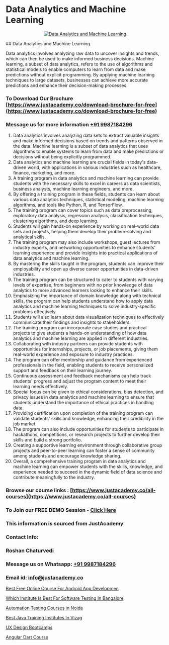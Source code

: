 # Data Analytics and Machine Learning

<p align="center">
  <a href="https://justacademy.co/course-detail/machine-learning">
    <img src="https://justacademy.co/storage2/course_image/1709713428_course_image.webp" alt="Data Analytics and Machine Learning">
  </a>
</p>
## Data Analytics and Machine Learning

Data analytics involves analyzing raw data to uncover insights and trends, which can then be used to make informed business decisions. Machine learning, a subset of data analytics, refers to the use of algorithms and statistical models to enable computers to learn from data and make predictions without explicit programming. By applying machine learning techniques to large datasets, businesses can achieve more accurate predictions and enhance their decision-making processes.
### To Download Our Brochure [https://www.justacademy.co/download-brochure-for-free](https://www.justacademy.co/download-brochure-for-free)
### Message us for more information [+91 9987184296](https://api.whatsapp.com/send?phone=919987184296)
1) Data analytics involves analyzing data sets to extract valuable insights and make informed decisions based on trends and patterns observed in the data. Machine learning is a subset of data analytics that uses algorithms to enable systems to learn from data and make predictions or decisions without being explicitly programmed.
2) Data analytics and machine learning are crucial fields in today's data-driven world, with applications in various industries such as healthcare, finance, marketing, and more.
3) A training program in data analytics and machine learning can provide students with the necessary skills to excel in careers as data scientists, business analysts, machine learning engineers, and more.
4) By offering a training program in these fields, students can learn about various data analytics techniques, statistical modeling, machine learning algorithms, and tools like Python, R, and TensorFlow.
5) The training program can cover topics such as data preprocessing, exploratory data analysis, regression analysis, classification techniques, clustering algorithms, and deep learning.
6) Students will gain hands-on experience by working on real-world data sets and projects, helping them develop their problem-solving and analytical skills.
7) The training program may also include workshops, guest lectures from industry experts, and networking opportunities to enhance students' learning experience and provide insights into practical applications of data analytics and machine learning.
8) By mastering the skills taught in the program, students can improve their employability and open up diverse career opportunities in data-driven industries.
9) The training program can be structured to cater to students with varying levels of expertise, from beginners with no prior knowledge of data analytics to more advanced learners looking to enhance their skills.
10) Emphasizing the importance of domain knowledge along with technical skills, the program can help students understand how to apply data analytics and machine learning techniques to solve industry-specific problems effectively.
11) Students will also learn about data visualization techniques to effectively communicate their findings and insights to stakeholders.
12) The training program can incorporate case studies and practical projects to give students a hands-on understanding of how data analytics and machine learning are applied in different industries.
13) Collaborating with industry partners can provide students with opportunities for internships, projects, or job placements, giving them real-world experience and exposure to industry practices.
14) The program can offer mentorship and guidance from experienced professionals in the field, enabling students to receive personalized support and feedback on their learning journey.
15) Continuous assessment and feedback mechanisms can help track students' progress and adjust the program content to meet their learning needs effectively.
16) Special focus can be given to ethical considerations, bias detection, and privacy issues in data analytics and machine learning to ensure that students understand the importance of ethical practices in handling data.
17) Providing certification upon completion of the training program can validate students' skills and knowledge, enhancing their credibility in the job market.
18) The program can also include opportunities for students to participate in hackathons, competitions, or research projects to further develop their skills and build a strong portfolio.
19) Creating a supportive learning environment through collaborative group projects and peer-to-peer learning can foster a sense of community among students and encourage knowledge sharing.
20) Overall, a comprehensive training program in data analytics and machine learning can empower students with the skills, knowledge, and experience needed to succeed in the dynamic field of data science and contribute meaningfully to the industry.

### Browse our course links : [https://www.justacademy.co/all-courses](https://www.justacademy.co/all-courses) 
### To Join our FREE DEMO Session - [Click Here](https://www.justacademy.co/register-for-course-demo)


### This information is sourced from JustAcademy
### Contact Info:
### Roshan Chaturvedi
### Message us on Whatsapp: [+91 9987184296](https://api.whatsapp.com/send?phone=919987184296)
### Email id: [info@justacademy.co](mailto:info@justacademy.co)
                
[Best Free Online Course For Android App Developmen](https://www.linkedin.com/pulse/best-free-online-course-android-app-developmen-h9hhc/)

[Which Institute Is Best For Software Testing In Bangalore](https://www.linkedin.com/pulse/which-institute-best-software-testing-bangalore-justacademy-thane-vpeic?trackingId=YD9lVL8Ws0qMfvQWKvhZJw%3D%3D&lipi=urn%3Ali%3Apage%3Ad_flagship3_company_admin%3BSjJgDxHPQuqgadOjXouU%2FQ%3D%3D)

[Automation Testing Courses in Noida](https://medium.com/@kamblerajas684/automation-testing-courses-in-noida-d91bb52d0ca2)

[Best Java Training Institutes In Vizag](https://medium.com/@roneet705/best-java-training-institutes-in-vizag-14aba429b6f9)

[UX Design Bootcamps](https://justacademyin.github.io/justacademy/ux-design-bootcamps)

[Angular Dart Course](https://justacademyin.github.io/justacademy/angular-dart-course)

